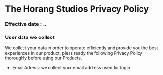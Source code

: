# The Horang Studios Privacy Policy
### Effective date : ...

### User data we collect

We collect your data in order to operate efficiently and provide you the best experiences in our product, pleas ready the following Privacy Policy thoroughly before using our Products.

- Email Adress: we collect your email address used for login
